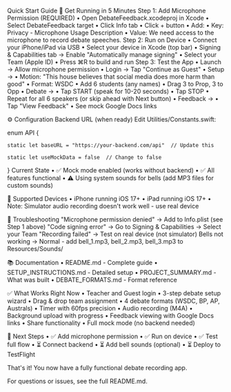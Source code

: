 Quick Start Guide
🚀 Get Running in 5 Minutes
Step 1: Add Microphone Permission (REQUIRED)
	•	Open DebateFeedback.xcodeproj in Xcode
	•	Select DebateFeedback target
	•	Click Info tab
	•	Click + button
	•	Add:
	•	Key: Privacy - Microphone Usage Description
	•	Value: We need access to the microphone to record debate speeches.
Step 2: Run on Device
	•	Connect your iPhone/iPad via USB
	•	Select your device in Xcode (top bar)
	•	Signing & Capabilities tab → Enable "Automatically manage signing"
	•	Select your Team (Apple ID)
	•	Press ⌘R to build and run
Step 3: Test the App
	•	Launch → Allow microphone permission
	•	Login → Tap "Continue as Guest"
	•	Setup →
	•	Motion: "This house believes that social media does more harm than good"
	•	Format: WSDC
	•	Add 6 students (any names)
	•	Drag 3 to Prop, 3 to Opp
	•	Debate →
	•	Tap START (speak for 10-20 seconds)
	•	Tap STOP
	•	Repeat for all 6 speakers (or skip ahead with Next button)
	•	Feedback →
	•	Tap "View Feedback"
	•	See mock Google Docs links


⚙️ Configuration
Backend URL (when ready)
Edit Utilities/Constants.swift:

enum API {

    static let baseURL = "https://your-backend.com/api"  // Update this

    static let useMockData = false  // Change to false

}
Current State
	•	✅ Mock mode enabled (works without backend)
	•	✅ All features functional
	•	⚠️ Using system sounds for bells (add MP3 files for custom sounds)


📱 Supported Devices
	•	iPhone running iOS 17+
	•	iPad running iOS 17+
	•	Note: Simulator audio recording doesn't work well - use real device


🐛 Troubleshooting
"Microphone permission denied"
→ Add to Info.plist (see Step 1 above)
"Code signing error"
→ Go to Signing & Capabilities → Select your Team
"Recording failed"
→ Test on real device (not simulator)
Bells not working
→ Normal - add bell_1.mp3, bell_2.mp3, bell_3.mp3 to Resources/Sounds/


📚 Documentation
	•	README.md - Complete guide
	•	SETUP_INSTRUCTIONS.md - Detailed setup
	•	PROJECT_SUMMARY.md - What was built
	•	DEBATE_FORMATS.md - Format reference


✅ What Works Right Now
	•	Teacher and Guest login
	•	3-step debate setup wizard
	•	Drag & drop team assignment
	•	4 debate formats (WSDC, BP, AP, Australs)
	•	Timer with 60fps precision
	•	Audio recording (M4A)
	•	Background upload with progress
	•	Feedback viewing with Google Docs links
	•	Share functionality
	•	Full mock mode (no backend needed)


🎯 Next Steps
	•	✅ Add microphone permission
	•	✅ Run on device
	•	✅ Test full flow
	•	⏳ Connect backend
	•	⏳ Add bell sounds (optional)
	•	⏳ Deploy to TestFlight



That's it! You now have a fully functional debate recording app.

For questions or issues, see the full README.md.

